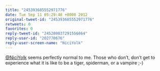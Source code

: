 ```yaml
---
title: "245393685552971776"
date: Tue Sep 11 05:29:48 +0000 2012
original-tweet-id: "245393685552971776"
retweets: 0
favorites: 0
reply-tweet-id: "245280037291556864"
reply-user-id: "202770676"
reply-user-screen-name: "NiciYolk"
---
```

<a href="https://twitter.com/NiciYolk">@NiciYolk</a> seems perfectly normal to me. Those who don’t, don’t get to experience what it is like to be a tiger, spiderman, or a vampire ;-)
